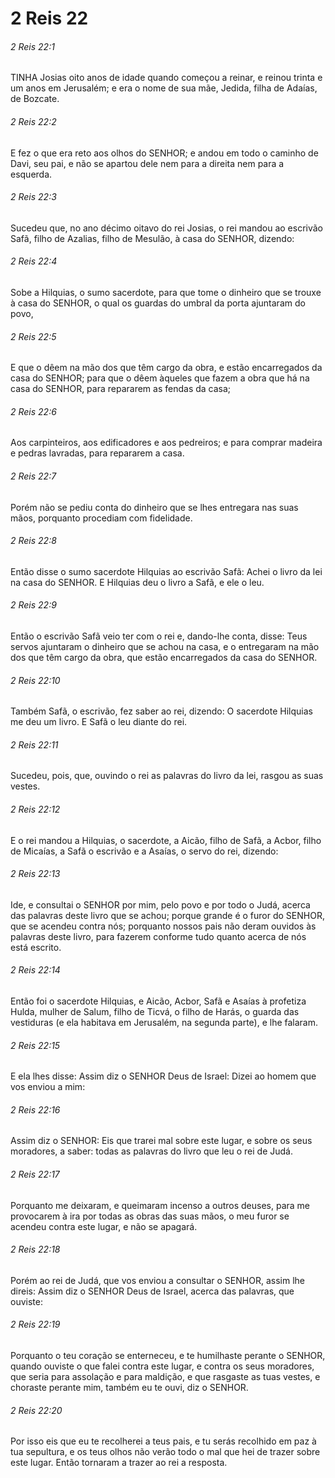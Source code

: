 # 2 Reis 22

###### 2 Reis 22:1

TINHA Josias oito anos de idade quando começou a reinar, e reinou trinta e um anos em Jerusalém; e era o nome de sua mãe, Jedida, filha de Adaías, de Bozcate.

###### 2 Reis 22:2

E fez o que era reto aos olhos do SENHOR; e andou em todo o caminho de Davi, seu pai, e não se apartou dele nem para a direita nem para a esquerda.

###### 2 Reis 22:3

Sucedeu que, no ano décimo oitavo do rei Josias, o rei mandou ao escrivão Safã, filho de Azalias, filho de Mesulão, à casa do SENHOR, dizendo:

###### 2 Reis 22:4

Sobe a Hilquias, o sumo sacerdote, para que tome o dinheiro que se trouxe à casa do SENHOR, o qual os guardas do umbral da porta ajuntaram do povo,

###### 2 Reis 22:5

E que o dêem na mão dos que têm cargo da obra, e estão encarregados da casa do SENHOR; para que o dêem àqueles que fazem a obra que há na casa do SENHOR, para repararem as fendas da casa;

###### 2 Reis 22:6

Aos carpinteiros, aos edificadores e aos pedreiros; e para comprar madeira e pedras lavradas, para repararem a casa.

###### 2 Reis 22:7

Porém não se pediu conta do dinheiro que se lhes entregara nas suas mãos, porquanto procediam com fidelidade.

###### 2 Reis 22:8

Então disse o sumo sacerdote Hilquias ao escrivão Safã: Achei o livro da lei na casa do SENHOR. E Hilquias deu o livro a Safã, e ele o leu.

###### 2 Reis 22:9

Então o escrivão Safã veio ter com o rei e, dando-lhe conta, disse: Teus servos ajuntaram o dinheiro que se achou na casa, e o entregaram na mão dos que têm cargo da obra, que estão encarregados da casa do SENHOR.

###### 2 Reis 22:10

Também Safã, o escrivão, fez saber ao rei, dizendo: O sacerdote Hilquias me deu um livro. E Safã o leu diante do rei.

###### 2 Reis 22:11

Sucedeu, pois, que, ouvindo o rei as palavras do livro da lei, rasgou as suas vestes.

###### 2 Reis 22:12

E o rei mandou a Hilquias, o sacerdote, a Aicão, filho de Safã, a Acbor, filho de Micaías, a Safã o escrivão e a Asaías, o servo do rei, dizendo:

###### 2 Reis 22:13

Ide, e consultai o SENHOR por mim, pelo povo e por todo o Judá, acerca das palavras deste livro que se achou; porque grande é o furor do SENHOR, que se acendeu contra nós; porquanto nossos pais não deram ouvidos às palavras deste livro, para fazerem conforme tudo quanto acerca de nós está escrito.

###### 2 Reis 22:14

Então foi o sacerdote Hilquias, e Aicão, Acbor, Safã e Asaías à profetiza Hulda, mulher de Salum, filho de Ticvá, o filho de Harás, o guarda das vestiduras (e ela habitava em Jerusalém, na segunda parte), e lhe falaram.

###### 2 Reis 22:15

E ela lhes disse: Assim diz o SENHOR Deus de Israel: Dizei ao homem que vos enviou a mim:

###### 2 Reis 22:16

Assim diz o SENHOR: Eis que trarei mal sobre este lugar, e sobre os seus moradores, a saber: todas as palavras do livro que leu o rei de Judá.

###### 2 Reis 22:17

Porquanto me deixaram, e queimaram incenso a outros deuses, para me provocarem à ira por todas as obras das suas mãos, o meu furor se acendeu contra este lugar, e não se apagará.

###### 2 Reis 22:18

Porém ao rei de Judá, que vos enviou a consultar o SENHOR, assim lhe direis: Assim diz o SENHOR Deus de Israel, acerca das palavras, que ouviste:

###### 2 Reis 22:19

Porquanto o teu coração se enterneceu, e te humilhaste perante o SENHOR, quando ouviste o que falei contra este lugar, e contra os seus moradores, que seria para assolação e para maldição, e que rasgaste as tuas vestes, e choraste perante mim, também eu te ouvi, diz o SENHOR.

###### 2 Reis 22:20

Por isso eis que eu te recolherei a teus pais, e tu serás recolhido em paz à tua sepultura, e os teus olhos não verão todo o mal que hei de trazer sobre este lugar. Então tornaram a trazer ao rei a resposta.

